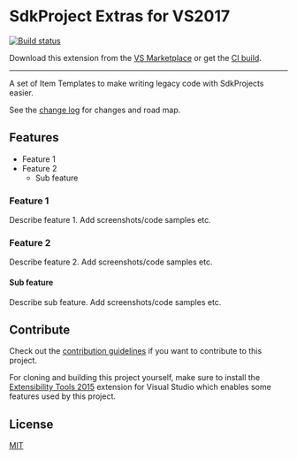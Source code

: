# SdkProject Extras for VS2017

<!-- Replace this badge with your own-->
[![Build status](https://ci.appveyor.com/api/projects/status/vr63sfhcc26yvdyx?svg=true)](https://ci.appveyor.com/project/robertmclaws/sdkprojects)
<!-- Update the VS Gallery link after you upload the VSIX-->
Download this extension from the [VS Marketplace](https://visualstudiogallery.msdn.microsoft.com/[GuidFromGallery])
or get the [CI build](http://vsixgallery.com/extension/2dd37380-7b86-413a-b26c-b6b2d5e067d4/).

---------------------------------------

A set of Item Templates to make writing legacy code with SdkProjects easier.

See the [change log](CHANGELOG.md) for changes and road map.

## Features

- Feature 1
- Feature 2
  - Sub feature

### Feature 1
Describe feature 1. Add screenshots/code samples etc.

### Feature 2
Describe feature 2. Add screenshots/code samples etc.

#### Sub feature
Describe sub feature. Add screenshots/code samples etc.

## Contribute
Check out the [contribution guidelines](CONTRIBUTING.md)
if you want to contribute to this project.

For cloning and building this project yourself, make sure
to install the
[Extensibility Tools 2015](https://visualstudiogallery.msdn.microsoft.com/ab39a092-1343-46e2-b0f1-6a3f91155aa6)
extension for Visual Studio which enables some features
used by this project.

## License
[MIT](LICENSE)